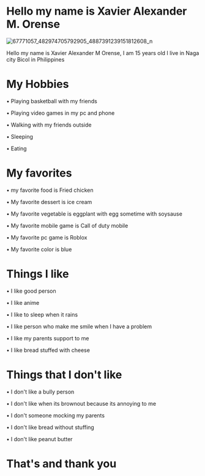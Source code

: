 # Hello my name is Xavier Alexander M. Orense
![67771057_482974705792905_4887391239151812608_n](https://user-images.githubusercontent.com/103095962/168452336-4aae06d9-c0d3-43c6-8d47-db030d0b8b69.jpg)

Hello my name is Xavier Alexander M Orense, I am 15 years old I live in Naga city Bicol in Philippines

# My Hobbies
 • Playing basketball with my friends
 
 • Playing video games in my pc and phone
 
 • Walking with my friends outside
	
 • Sleeping
 
 • Eating
 
# My favorites
 • my favorite food is Fried chicken
 
 • My favorite dessert is ice cream
 
 • My favorite vegetable is eggplant with egg sometime with soysause
 
 • My favorite mobile game is Call of duty mobile
 
 • My favorite pc game is Roblox
 
 • My favorite color is blue
  
# Things I like 
 • I like good person
 
 • I like anime 
 
 • I like to sleep when it rains
 
 • I like person who make me smile when I have a problem
 
 • I like my parents support to me
 
 • I like bread stuffed with cheese
 
 
# Things that I don't like 
 • I don't like a bully person
 
 • I don't like when its brownout because its annoying to me 
 
 • I don't someone mocking my parents
 
 • I don't like bread without stuffing
 
 • I don't like peanut butter
 
 
# That's and thank you
	
	
	
	
